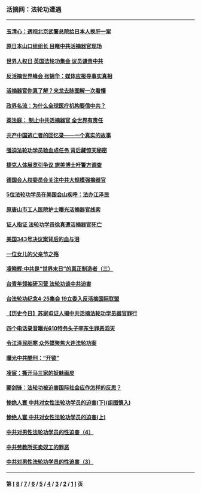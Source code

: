 ### 活摘网：法轮功遭遇
---
#### [玉清心：透视北京武警总院给日本人换肝一案](../../pages/nf5881/n13771978.md?10280430) 
#### [原日本山口组组长 目睹中共活摘器官现场](../../pages/nf5881/n13767360.md?10280430) 
#### [世界人权日 英国法轮功集会 议员谴责中共](../../pages/nf5881/n13431763.md?10280430) 
#### [反活摘世界峰会 张锦华：媒体应报导事实真相](../../pages/nf5881/n13278502.md?10280430) 
#### [活摘器官你真了解？来龙去脉图解一次看懂](../../pages/nf5881/n13013820.md?10280430) 
#### [政界名流：为什么全球医疗机构要信中共？](../../pages/nf5881/n11945479.md?10280430) 
#### [英法庭： 制止中共活摘器官 全世界有责任](../../pages/nf5881/n11330691.md?10280430) 
#### [共产中国逃亡者的回忆录——一个真实的故事](../../pages/nf5881/n10918649.md?10280430) 
#### [强迫法轮功学员验血成任务 背后藏惊天秘密](../../pages/nf5881/n4252384.md?10280430) 
#### [捷克人体展览引争议 旅美博士吁警方调查](../../pages/nf5881/n9429187.md?10280430) 
#### [德国会人权委员会关注中共大规模强摘器官](../../pages/nf5881/n8418950.md?10280430) 
#### [5位法轮功学员在美国会山疾呼：法办江泽民](../../pages/nf5881/n8101519.md?10280430) 
#### [原唐山市工人医院护士曝光活摘器官线索](../../pages/nf5881/n8076384.md?10280430) 
#### [证人指证 法轮功学员徐真遭活摘器官死亡](../../pages/nf5881/n8042467.md?10280430) 
#### [美国343号决议案背后的血与泪](../../pages/nf5881/n8020684.md?10280430) 
#### [一位女儿的父亲节之殇](../../pages/nf5881/n8014122.md?10280430) 
#### [凌晓辉:中共是“世界末日”的真正制造者（三）](../../pages/nf5881/n4210333.md?10280430) 
#### [台青年领袖研习营 法轮功谈中共迫害](../../pages/nf5881/n4141857.md?10280430) 
#### [台法轮功纪念4‧25集会 19立委入反活摘国际联盟](../../pages/nf5881/n4141821.md?10280430) 
#### [【历史今日】苏家屯证人揭中共活摘法轮功学员器官罪行](../../pages/nf5881/n4135912.md?10280430) 
#### [四个电话录音曝光610特务头子李东生罪恶滔天](../../pages/nf5881/n4040060.md?10280430) 
#### [令江泽民胆寒 众外媒聚焦大连法轮功案](../../pages/nf5881/n3932671.md?10280430) 
#### [曝光中共酷刑：“开锁”](../../pages/nf5881/n3889373.md?10280430) 
#### [凌宸：撕开马三家的妖魅画皮](../../pages/nf5881/n3849369.md?10280430) 
#### [郦剑锋：法轮功被迫害国际社会应作怎样的反思？](../../pages/nf5881/n3824560.md?10280430) 
#### [惨绝人寰 中共对女性法轮功学员的迫害(下)(组图慎入)](../../pages/nf5881/n3816285.md?10280430) 
#### [惨绝人寰 中共对女性法轮功学员的迫害(上)](../../pages/nf5881/n3815374.md?10280430) 
#### [中共对男性法轮功学员的性迫害（4）](../../pages/nf5881/n3769144.md?10280430) 
#### [中共劳教所买卖奴工的罪恶](../../pages/nf5881/n3769378.md?10280430) 
#### [中共对男性法轮功学员的性迫害（3）](../../pages/nf5881/n3768231.md?10280430) 

---
#### 第 [ [8](./8.md?10280430) / [7](./7.md?10280430) / [6](./6.md?10280430) / [5](./5.md?10280430) / [4](./4.md?10280430) / [3](./3.md?10280430) / [2](./2.md?10280430) / [1](./1.md?10280430) ] 页
